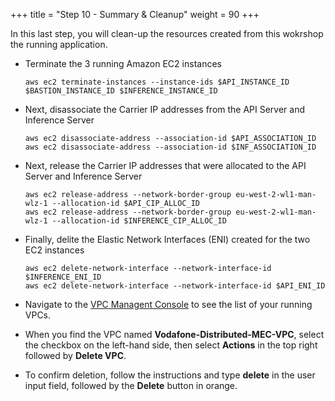 +++
title = "Step 10 - Summary & Cleanup"
weight = 90
+++

In this last step, you will clean-up the resources created from this wokrshop the running application. 

* Terminate the 3 running Amazon EC2 instances
    ```
    aws ec2 terminate-instances --instance-ids $API_INSTANCE_ID $BASTION_INSTANCE_ID $INFERENCE_INSTANCE_ID
    ```
    
* Next, disassociate the Carrier IP addresses from the API Server and Inference Server
    ```
    aws ec2 disassociate-address --association-id $API_ASSOCIATION_ID
    aws ec2 disassociate-address --association-id $INF_ASSOCIATION_ID
    ```

* Next, release the Carrier IP addresses that were allocated to the API Server and Inference Server
    ```
    aws ec2 release-address --network-border-group eu-west-2-wl1-man-wlz-1 --allocation-id $API_CIP_ALLOC_ID
    aws ec2 release-address --network-border-group eu-west-2-wl1-man-wlz-1 --allocation-id $INFERENCE_CIP_ALLOC_ID
    ```
    
* Finally, delite the Elastic Network Interfaces (ENI) created for the two EC2 instances
    ```
    aws ec2 delete-network-interface --network-interface-id $INFERENCE_ENI_ID
    aws ec2 delete-network-interface --network-interface-id $API_ENI_ID
    ```

* Navigate to the [VPC Managent Console](https://eu-west-2.console.aws.amazon.com/vpc/home?region=eu-west-2#vpcs:) to see the list of your running VPCs. 
* When you find the VPC named **Vodafone-Distributed-MEC-VPC**, select the checkbox on the left-hand side, then select **Actions** in the top right followed by **Delete VPC**.
* To confirm deletion, follow the instructions and type **delete** in the user input field, followed by the **Delete** button in orange.


